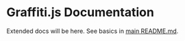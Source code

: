 # Graffiti.js Documentation

Extended docs will be here.
See basics in [main README.md](../README.md).
